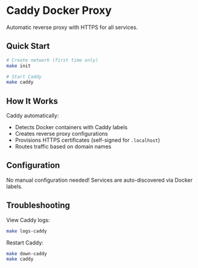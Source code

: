 # Caddy Docker Proxy

Automatic reverse proxy with HTTPS for all services.

## Quick Start

```bash
# Create network (first time only)
make init

# Start Caddy
make caddy
```

## How It Works

Caddy automatically:

* Detects Docker containers with Caddy labels
* Creates reverse proxy configurations
* Provisions HTTPS certificates (self-signed for `.localhost`)
* Routes traffic based on domain names

## Configuration

No manual configuration needed! Services are auto-discovered via Docker labels.

## Troubleshooting

View Caddy logs:

```bash
make logs-caddy
```

Restart Caddy:

```bash
make down-caddy
make caddy
```
